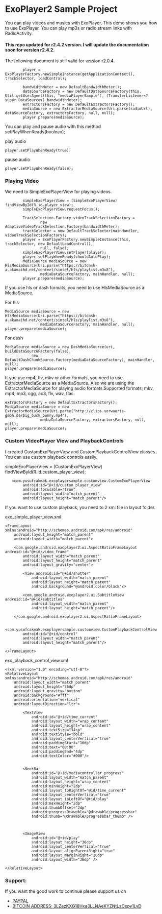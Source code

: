 # ExoPlayer2 Sample Project

You can play videos and musics with ExoPlayer. This demo shows you how to use ExoPlayer. You can play mp3s or radio stream links with RadioActivity.

#### This repo updated for r2.4.2 version. I will update the documentation soon for version r2.4.2.

The following document is still valid for version r2.0.4.

```
        player = ExoPlayerFactory.newSimpleInstance(getApplicationContext(), trackSelector, loadControl);

        bandwidthMeter = new DefaultBandwidthMeter();
        dataSourceFactory = new DefaultDataSourceFactory(this, Util.getUserAgent(this, "mediaPlayerSample"), (TransferListener<? super DataSource>) bandwidthMeter);
        extractorsFactory = new DefaultExtractorsFactory();
        mediaSource = new ExtractorMediaSource(Uri.parse(radioUrl), dataSourceFactory, extractorsFactory, null, null);
        player.prepare(mediaSource);
```

You can play and pause audio with this method setPlayWhenReady(boolean);

play audio 
```
player.setPlayWhenReady(true);
```

pause audio
```
player.setPlayWhenReady(false);
```

### Playing Video

We need to SimpleExoPlayerView for playing videos.

```
        simpleExoPlayerView = (SimpleExoPlayerView) findViewById(R.id.player_view);
        simpleExoPlayerView.requestFocus();

        TrackSelection.Factory videoTrackSelectionFactory =
                new AdaptiveVideoTrackSelection.Factory(bandwidthMeter);
        trackSelector = new DefaultTrackSelector(mainHandler, videoTrackSelectionFactory);
        player = ExoPlayerFactory.newSimpleInstance(this, trackSelector, new DefaultLoadControl(),
                null, false);
        simpleExoPlayerView.setPlayer(player);
        player.setPlayWhenReady(shouldAutoPlay);
        MediaSource mediaSource = new HlsMediaSource(Uri.parse("https://bitdash-a.akamaihd.net/content/sintel/hls/playlist.m3u8"),
                mediaDataSourceFactory, mainHandler, null);
        player.prepare(mediaSource);
```

 If you use hls or dash formats, you need to use HlsMediaSource as a MediaSource.
 
 For hls

```
MediaSource mediaSource = new HlsMediaSource(Uri.parse("https://bitdash-a.akamaihd.net/content/sintel/hls/playlist.m3u8"),
                mediaDataSourceFactory, mainHandler, null);
player.prepare(mediaSource);
```

For dash

```
MediaSource mediaSource = new DashMediaSource(uri, buildDataSourceFactory(false),
            new DefaultDashChunkSource.Factory(mediaDataSourceFactory), mainHandler, null);
player.prepare(mediaSource);
```

If you use mp4, flv, mkv or other formats, you need to use ExtractorMediaSource as a MediaSource. Also we are using the ExtractorMediaSource for playing audio formats.Supported formats; mkv, mp4, mp3, ogg, ac3, flv, wav, flac.

```
extractorsFactory = new DefaultExtractorsFactory();
MediaSource mediaSource = new ExtractorMediaSource(Uri.parse("http://clips.vorwaerts-gmbh.de/big_buck_bunny.mp4"),
                mediaDataSourceFactory, extractorsFactory, null, null);
player.prepare(mediaSource);
```

### Custom VideoPlayer View and PlaybackControls 

I created CustomExoPlayerView and CustomPlaybackControlView classes. You can use custom playback controls easily. 

simpleExoPlayerView = (CustomExoPlayerView) findViewById(R.id.custom_player_view);

```
   <com.yusufcakmak.exoplayersample.customview.CustomExoPlayerView
        android:id="@+id/custom_player_view"
        android:focusable="true"
        android:layout_width="match_parent"
        android:layout_height="match_parent"/>
```

If you want to use custom playback, you need to 2 xml file in layout folder. 

exo_simple_player_view.xml
```
<FrameLayout xmlns:android="http://schemas.android.com/apk/res/android"
    android:layout_height="match_parent"
    android:layout_width="match_parent">

    <com.google.android.exoplayer2.ui.AspectRatioFrameLayout android:id="@+id/video_frame"
        android:layout_width="match_parent"
        android:layout_height="match_parent"
        android:layout_gravity="center">

        <View android:id="@+id/shutter"
            android:layout_width="match_parent"
            android:layout_height="match_parent"
            android:background="@android:color/black"/>

        <com.google.android.exoplayer2.ui.SubtitleView android:id="@+id/subtitles"
            android:layout_width="match_parent"
            android:layout_height="match_parent"/>

    </com.google.android.exoplayer2.ui.AspectRatioFrameLayout>

    <com.yusufcakmak.exoplayersample.customview.CustomPlaybackControlView
        android:id="@+id/control"
        android:layout_width="match_parent"
        android:layout_height="match_parent"/>

</FrameLayout>
```

exo_playback_control_view.xml

```
<?xml version="1.0" encoding="utf-8"?>
<RelativeLayout xmlns:android="http://schemas.android.com/apk/res/android"
    android:layout_width="match_parent"
    android:layout_height="56dp"
    android:layout_gravity="bottom"
    android:background="#fff"
    android:orientation="vertical"
    android:layoutDirection="ltr">

        <TextView
            android:id="@+id/time_current"
            android:layout_width="wrap_content"
            android:layout_height="wrap_content"
            android:textSize="14sp"
            android:textStyle="bold"
            android:layout_centerVertical="true"
            android:paddingStart="16dp"
            android:text="00:00"
            android:paddingEnd="4dp"
            android:textColor="#000"/>


        <SeekBar
            android:id="@+id/mediacontroller_progress"
            android:layout_width="match_parent"
            android:layout_height="wrap_content"
            android:minHeight="2dp"
            android:layout_toRightOf="@id/time_current"
            android:layout_centerVertical="true"
            android:layout_toLeftOf="@+id/play"
            android:maxHeight="2dp"
            android:thumbOffset="2dp"
            android:progressDrawable="@drawable/progressbar"
            android:thumb="@drawable/progressbar_thumb" />



        <ImageView
            android:id="@+id/play"
            android:layout_height="36dp"
            android:layout_centerVertical="true"
            android:layout_alignParentRight="true"
            android:layout_marginRight="16dp"
            android:layout_width="36dp" />

</RelativeLayout>
```




### Support:

If you want the good work to continue please support us on

* [PAYPAL](https://www.paypal.me/ishandutta2007)
* [BITCOIN ADDRESS: 3LZazKXG18Hxa3LLNAeKYZNtLzCxpv1LyD](https://www.coinbase.com/join/5a8e4a045b02c403bc3a9c0c)
